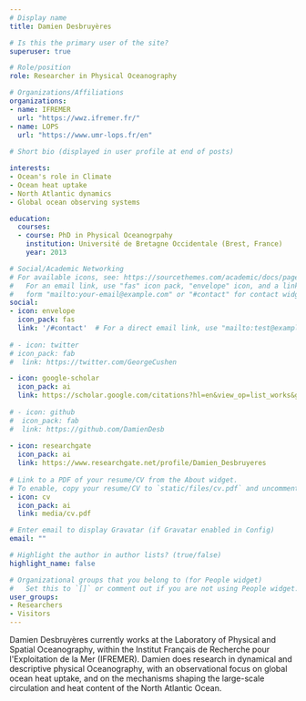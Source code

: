 ```yaml
---
# Display name
title: Damien Desbruyères

# Is this the primary user of the site?
superuser: true

# Role/position
role: Researcher in Physical Oceanography

# Organizations/Affiliations
organizations:
- name: IFREMER
  url: "https://wwz.ifremer.fr/"
- name: LOPS
  url: "https://www.umr-lops.fr/en"
  
# Short bio (displayed in user profile at end of posts)

interests:
- Ocean's role in Climate
- Ocean heat uptake
- North Atlantic dynamics
- Global ocean observing systems

education:
  courses:
  - course: PhD in Physical Oceanogrpahy
    institution: Université de Bretagne Occidentale (Brest, France)
    year: 2013

# Social/Academic Networking
# For available icons, see: https://sourcethemes.com/academic/docs/page-builder/#icons
#   For an email link, use "fas" icon pack, "envelope" icon, and a link in the
#   form "mailto:your-email@example.com" or "#contact" for contact widget.
social:
- icon: envelope
  icon_pack: fas
  link: '/#contact'  # For a direct email link, use "mailto:test@example.org".
  
# - icon: twitter
# icon_pack: fab
#  link: https://twitter.com/GeorgeCushen

- icon: google-scholar
  icon_pack: ai
  link: https://scholar.google.com/citations?hl=en&view_op=list_works&gmla=AJsN-F6E9uP2FqlKpd7nN1HS3Z-p75YqaLlKr8LfqK7cJ2qgv-WwAU2r4QUmlUAGx0TS1v7Fjn-oFz5rbVNp3HChID2jM5sWDQ&user=xoAWTQMAAAAJ
  
# - icon: github
#  icon_pack: fab
#  link: https://github.com/DamienDesb
  
- icon: researchgate
  icon_pack: ai
  link: https://www.researchgate.net/profile/Damien_Desbruyeres
  
# Link to a PDF of your resume/CV from the About widget.
# To enable, copy your resume/CV to `static/files/cv.pdf` and uncomment the lines below.
- icon: cv
  icon_pack: ai
  link: media/cv.pdf

# Enter email to display Gravatar (if Gravatar enabled in Config)
email: ""

# Highlight the author in author lists? (true/false)
highlight_name: false

# Organizational groups that you belong to (for People widget)
#   Set this to `[]` or comment out if you are not using People widget.
user_groups:
- Researchers
- Visitors
---
```


Damien Desbruyères currently works at the Laboratory of Physical and Spatial Oceanography, within the Institut Français de Recherche pour l'Exploitation de la Mer (IFREMER). Damien does research in dynamical and descriptive physical Oceanography, with an observational focus on global ocean heat uptake, and on the mechanisms shaping the large-scale circulation and heat content of the North Atlantic Ocean.
